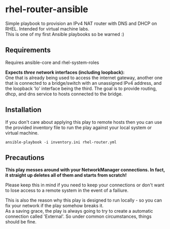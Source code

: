 # rhel-router-ansible
Simple playbook to provision an IPv4 NAT router with DNS and DHCP on RHEL. Intended for virtual machine labs.  
This is one of my first Ansible playbooks so be warned :)

## Requirements
Requires ansible-core and rhel-system-roles

**Expects *three* network interfaces (including loopback):**  
One that is already being used to access the internet gateway, another one that is connected to a bridge/switch with an unassigned IPv4 address, and the loopback 'lo' interface being the third. The goal is to provide routing, dhcp, and dns service to hosts connected to the bridge.

## Installation
If you don't care about applying this play to remote hosts then you can use the provided inventory file to run the play against your local system or virtual machine.

    ansible-playbook -i inventory.ini rhel-router.yml
    
## Precautions
**This play messes around with your NetworkManager connections. In fact, it straight up deletes all of them and starts from scratch!**

Please keep this in mind if you need to keep your connections or don't want to lose access to a remote system in the event of a failiure.

This is also the reason why this play is designed to run locally - so you can fix your network if the play somehow breaks it.  
As a saving grace, the play is always going to try to create a automatic connection called 'External'. So under common circumstances, things should be fine.

